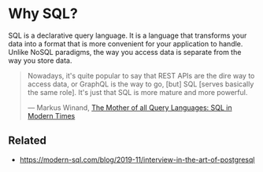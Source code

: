 # Why SQL?

SQL is a declarative query language. It is a language that transforms your data into a format that is more convenient for your application to handle. Unlike NoSQL paradigms, the way you access data is separate from the way you store data.

> Nowadays, it's quite popular to say that REST APIs are the dire way to access data, or GraphQL is the way to go, [but] SQL [serves basically the same role]. It's just that SQL is more mature and more powerful.
>
> &mdash; Markus Winand, [The Mother of all Query Languages: SQL in Modern Times](https://www.youtube.com/watch?v=swR33jIhW8Q)

## Related

- https://modern-sql.com/blog/2019-11/interview-in-the-art-of-postgresql
